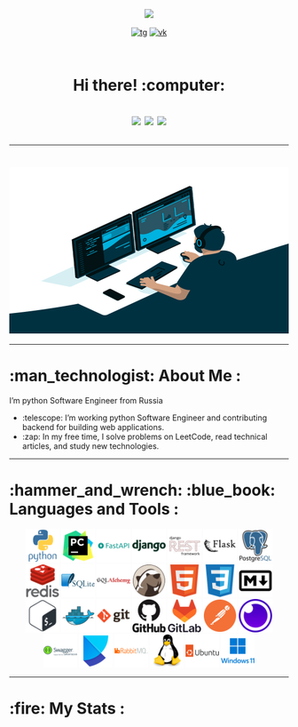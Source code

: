 <div id="header" align="center">
  <img src="https://media.giphy.com/media/M9gbBd9nbDrOTu1Mqx/giphy.gif" width="100"/>
</div>

<div align="center" id="badges">
    <p>
        <a href="https://t.me/sergei_rusanow"> <img src="https://img.shields.io/badge/Telegram-2CA5E0?style=for-the-badge&logo=telegram&logoColor=white" alt="tg"></a> 
        <a href="https://vk.com/i_am_rock_32"> <img src="https://img.shields.io/badge/вконтакте-%232E87FB.svg?&style=for-the-badge&logo=vk&logoColor=white" alt="vk"></a>
    </p>
</div>

<div align="center">
    <img src="https://komarev.com/ghpvc/?username=SergeyRusanovv&style=flat-square&color=blue" alt=""/>
</div>

<h1 align="center">
   Hi there! :computer:
    <p>
        <img src="https://media.giphy.com/media/hvRJCLFzcasrR4ia7z/giphy.gif" width="30px"/>
        <img src="https://media.giphy.com/media/hvRJCLFzcasrR4ia7z/giphy.gif" width="30px"/>
        <img src="https://media.giphy.com/media/hvRJCLFzcasrR4ia7z/giphy.gif" width="30px"/>
    </p>
</h1>

---

<h1 align="center">
    <img align="center" alt="Coding" width="600" height="300" src="assets/code.gif">
</h1>

---

<h1 align="left"> :man_technologist: About Me : </h1>
    <p align="left">I’m python Software Engineer from Russia</p>
    <ul align="left">
      <li>:telescope: I’m working python Software Engineer and contributing backend for building web applications.</li>
      <li>:zap: In my free time, I solve problems on LeetCode, read technical articles, and study new technologies.</li>
    </ul>

---

<h1 align="left">:hammer_and_wrench: :blue_book: Languages and Tools :</h1>
<p align="center">
    <img src="assets/python-original-wordmark.svg" width="60" height="60">
    <img src="assets/pycharm-original.svg" width="60" height="60">
    <img src="assets/fastapi-original-wordmark.svg" width="60" height="60">
    <img src="assets/django-plain-wordmark.svg" width="60" height="60">
    <img src="assets/djangorest-original.svg" width="60" height="60">
    <img src="assets/flask-original-wordmark.svg" width="60" height="60">
    <img src="assets/postgresql-original-wordmark.svg" width="60" height="60">
    <img src="assets/redis-original-wordmark.svg" width="60" height="60">
    <img src="assets/sqlite-original-wordmark.svg" width="60" height="60">
    <img src="assets/sqlalchemy-original-wordmark.svg" width="60" height="60">
    <img src="assets/dbeaver-original.svg" width="60" height="60">
    <img src="assets/html5-original.svg" width="60" height="60">
    <img src="assets/css3-original.svg" width="60" height="60">
    <img src="assets/markdown-original.svg" width="60" height="60">
    <img src="assets/bash-plain.svg" width="60" height="60">
    <img src="assets/docker-original.svg" width="60" height="60">
    <img src="assets/git-original-wordmark.svg" width="60" height="60">
    <img src="assets/github-original-wordmark.svg" width="60" height="60">
    <img src="assets/gitlab-original-wordmark.svg" width="60" height="60">
    <img src="assets/postman-original.svg" width="60" height="60">
    <img src="assets/insomnia-original.svg" width="60" height="60">
    <img src="assets/swagger-original-wordmark.svg" width="60" height="60">
    <img src="assets/poetry-original.svg" width="60" height="60">
    <img src="assets/rabbitmq-original-wordmark.svg" width="60" height="60"> 
    <img src="assets/linux-original.svg" width="60" height="60">
    <img src="assets/ubuntu-original-wordmark.svg" width="60" height="60">
    <img src="assets/windows11-original-wordmark.svg" width="60" height="60">
</p>

---

<h1> :fire: My Stats :</h1>
<!-- <p>[![GitHub Streak](https://github-readme-streak-stats.herokuapp.com?user=SergeyRusanovv&theme=codestackr&hide_border=true&date_format=M%20j%5B%2C%20Y%5D)](https://git.io/streak-stats)</p>
<p>[![Top Langs](https://github-readme-stats.vercel.app/api/top-langs/?username=SergeyRusanovv)](https://github.com/anuraghazra/github-readme-stats)</p> -->

<div id="stat" align="center">
    <img src="https://github-profile-summary-cards.vercel.app/api/cards/profile-details?username=SergeyRusanovv&theme=github_dark" alt=""/>
    <img src="https://github-profile-summary-cards.vercel.app/api/cards/most-commit-language?username=SergeyRusanovv&theme=github_dark" alt=""/>
     <img src="https://github-profile-summary-cards.vercel.app/api/cards/stats?username=SergeyRusanovv&theme=github_dark" alt=""/>
</div>
